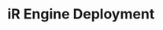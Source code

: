 <!-- import DocCardList from '@theme/DocCardList' -->

# iR Engine Deployment
<!-- <DocCardList /> -->

